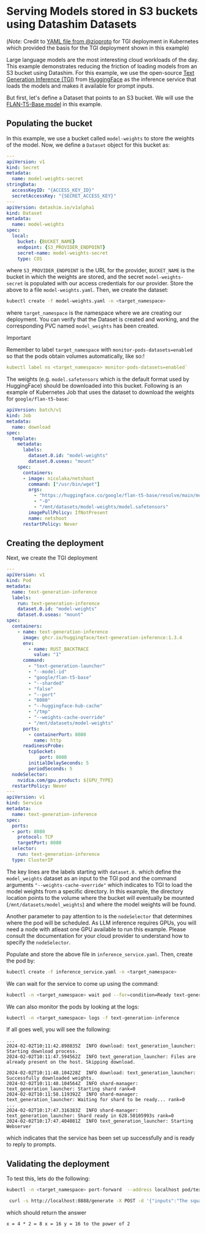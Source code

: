 # Serving Models stored in S3 buckets using Datashim Datasets

(_Note:_ Credit to [YAML file from @zioproto](https://github.com/zioproto/kube-cheshire-cat/blob/1ae8be76e333482a2656431c9e6de59f2132c79c/kubernetes/tgi.yaml) for TGI deployment in Kubernetes which provided the basis for the TGI deployment shown in this example)

Large language models are the most interesting cloud workloads of the day. This example demonstrates reducing the friction of loading models from an S3 bucket using Datashim. For this example, we use the open-source [Text Generation Inference (TGI)](https://github.com/huggingface/text-generation-inference) from [HuggingFace](https://huggingface.co/) as the inference service that loads the models and makes it available for prompt inputs. 

But first, let's define a Dataset that points to an S3 bucket. We will use the [FLAN-T5-Base model](https://huggingface.co/google/flan-t5-base) in this example. 

## Populating the bucket

In this example, we use a bucket called `model-weights` to store the weights of the model. Now, we define a `Dataset` object for this bucket as:

```yaml
---
apiVersion: v1
kind: Secret
metadata:
  name: model-weights-secret
stringData:
  accessKeyID: "{ACCESS_KEY_ID}"
  secretAccessKey: "{SECRET_ACCESS_KEY}"
---
apiVersion: datashim.io/v1alpha1
kind: Dataset
metadata:
  name: model-weights
spec:
  local:
    bucket: {BUCKET_NAME}
    endpoint: {S3_PROVIDER_ENDPOINT}
    secret-name: model-weights-secret
    type: COS
```

where `S3_PROVIDER_ENDPOINT` is the URL for the provider, `BUCKET_NAME` is the bucket in which the weights are stored, and the secret `model-weights-secret` is populated with our access credentials for our provider. Store the above to a file `model-weights.yaml`. Then, we create the dataset:

```bash
kubectl create -f model-weights.yaml -n <target_namespace>
```

where `target_namespace` is the namespace where we are creating our deployment. You can verify that the Dataset is created and working, and the corresponding PVC named `model_weights` has been created.

> [!IMPORTANT]
> Remember to label `target_namespace` with `monitor-pods-datasets=enabled` so that the pods obtain volumes automatically, like so:! 
> ```yaml
> kubectl label ns <target_namespace> monitor-pods-datasets=enabled`
> ```

The weights (e.g. `model.safetensors` which is the default format used by HuggingFace) should be downloaded into this bucket. Following is an example of Kubernetes Job that uses the dataset to download the weights for `google/flan-t5-base`: 

```yaml
apiVersion: batch/v1
kind: Job
metadata:
  name: download
spec:
  template:
    metadata:
      labels:
        dataset.0.id: "model-weights"
        dataset.0.useas: "mount"
    spec:
      containers:
      - image: nicolaka/netshoot
        command: ["/usr/bin/wget"]
        args:
          - "https://huggingface.co/google/flan-t5-base/resolve/main/model.safetensors?download=true"
          - "-O"
          - "/mnt/datasets/model-weights/model.safetensors"
        imagePullPolicy: IfNotPresent
        name: netshoot
      restartPolicy: Never
```

## Creating the deployment

Next, we create the TGI deployment
```yaml
---
apiVersion: v1
kind: Pod
metadata:
  name: text-generation-inference
  labels:
    run: text-generation-inference
    dataset.0.id: "model-weights"
    dataset.0.useas: "mount"
spec:
  containers:
    - name: text-generation-inference
      image: ghcr.io/huggingface/text-generation-inference:1.3.4
      env:
        - name: RUST_BACKTRACE
          value: "1"
      command:
        - "text-generation-launcher"
        - "--model-id"
        - "google/flan-t5-base"
        - "--sharded"
        - "false"
        - "--port"
        - "8080"
        - "--huggingface-hub-cache"
        - "/tmp"
        - "--weights-cache-override"
        - "/mnt/datasets/model-weights"
      ports:
        - containerPort: 8080
          name: http
      readinessProbe:
        tcpSocket:
            port: 8080
        initialDelaySeconds: 5
        periodSeconds: 5
  nodeSelector:
    nvidia.com/gpu.product: ${GPU_TYPE}
  restartPolicy: Never
---
apiVersion: v1
kind: Service
metadata:
  name: text-generation-inference
spec:
  ports:
  - port: 8080
    protocol: TCP
    targetPort: 8080
  selector:
    run: text-generation-inference
  type: ClusterIP
```

The key lines are the labels starting with `dataset.0.` which define the `model_weights` dataset as an input to the TGI pod and the command arguments `"--weights-cache-override"` which indicates to TGI to load the model weights from a specific directory. In this example, the directory location points to the volume where the bucket will eventually be mounted (`/mnt/datasets/model_weights`) and where the model weights will be found. 

Another parameter to pay attention to is the `nodeSelector` that determines where the pod will be scheduled. As LLM inference requires GPUs, you will need a node with atleast one GPU available to run this example. Please consult the documentation for your cloud provider to understand how to specify the `nodeSelector`.

Populate and store the above file in `inference_service.yaml`. Then, create the pod by:
```bash
kubectl create -f inference_service.yaml -n <target_namespace>
```

We can wait for the service to come up using the command:
```bash
kubectl -n <target_namespace> wait pod --for=condition=Ready text-generation-inference --timeout=-1s
```

We can also monitor the pods by looking at the logs:
```bash
kubectl -n <target_namespace> logs -f text-generation-inference 
```

If all goes well, you will see the following:
```
...
2024-02-02T10:11:42.898835Z  INFO download: text_generation_launcher: Starting download process.
2024-02-02T10:11:47.594562Z  INFO text_generation_launcher: Files are already present on the host. Skipping download.

2024-02-02T10:11:48.104228Z  INFO download: text_generation_launcher: Successfully downloaded weights.
2024-02-02T10:11:48.104564Z  INFO shard-manager: text_generation_launcher: Starting shard rank=0
2024-02-02T10:11:58.119392Z  INFO shard-manager: text_generation_launcher: Waiting for shard to be ready... rank=0
...
2024-02-02T10:17:47.316383Z  INFO shard-manager: text_generation_launcher: Shard ready in 628.50105993s rank=0
2024-02-02T10:17:47.404081Z  INFO text_generation_launcher: Starting Webserver
```
which indicates that the service has been set up successfully and is ready to reply to prompts.

## Validating the deployment

To test this, lets do the following:
```bash
kubectl -n <target_namespace> port-forward  --address localhost pod/text-generation-inference 8888:8080
```

```bash
 curl -s http://localhost:8888/generate -X POST -d '{"inputs":"The square root of x is the cube root of y. What is y to the power of 2, if x = 4?", "parameters":{"max_new_tokens":1000}}'  -H 'Content-Type: application/json' | jq -r .generated_text
```
which should return the answer
```
x = 4 * 2 = 8 x = 16 y = 16 to the power of 2
```

